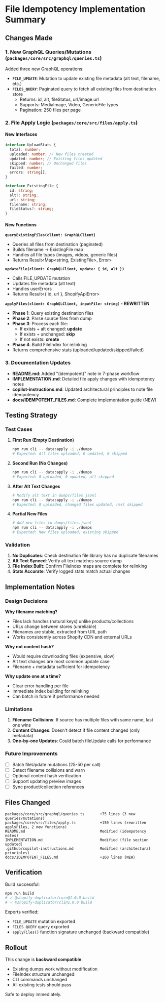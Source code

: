 # File Idempotency Implementation Summary

## Changes Made

### 1. New GraphQL Queries/Mutations (`packages/core/src/graphql/queries.ts`)

Added three new GraphQL operations:

- **`FILE_UPDATE`**: Mutation to update existing file metadata (alt text, filename, etc.)
- **`FILES_QUERY`**: Paginated query to fetch all existing files from destination store
  - Returns: id, alt, fileStatus, url/image.url
  - Supports: MediaImage, Video, GenericFile types
  - Pagination: 250 files per page

### 2. File Apply Logic (`packages/core/src/files/apply.ts`)

#### New Interfaces

```typescript
interface UploadStats {
  total: number;
  uploaded: number; // New files created
  updated: number; // Existing files updated
  skipped: number; // Unchanged files
  failed: number;
  errors: string[];
}

interface ExistingFile {
  id: string;
  alt?: string;
  url: string;
  filename: string;
  fileStatus?: string;
}
```

#### New Functions

**`queryExistingFiles(client: GraphQLClient)`**

- Queries all files from destination (paginated)
- Builds filename → ExistingFile map
- Handles all file types (images, videos, generic files)
- Returns Result<Map<string, ExistingFile>, Error>

**`updateFile(client: GraphQLClient, update: { id, alt })`**

- Calls FILE_UPDATE mutation
- Updates file metadata (alt text)
- Handles userErrors
- Returns Result<{ id, url }, ShopifyApiError>

**`applyFiles(client: GraphQLClient, inputFile: string)` - REWRITTEN**

- **Phase 1**: Query existing destination files
- **Phase 2**: Parse source files from dump
- **Phase 3**: Process each file:
  - If exists + alt changed: **update**
  - If exists + unchanged: **skip**
  - If not exists: **create**
- **Phase 4**: Build FileIndex for relinking
- Returns comprehensive stats (uploaded/updated/skipped/failed)

### 3. Documentation Updates

- **README.md**: Added "(idempotent)" note in 7-phase workflow
- **IMPLEMENTATION.md**: Detailed file apply changes with idempotency notes
- **copilot-instructions.md**: Updated architectural principles to note file idempotency
- **docs/IDEMPOTENT_FILES.md**: Complete implementation guide (NEW)

## Testing Strategy

### Test Cases

1. **First Run (Empty Destination)**

   ```bash
   npm run cli -- data:apply -i ./dumps
   # Expected: All files uploaded, 0 updated, 0 skipped
   ```

2. **Second Run (No Changes)**

   ```bash
   npm run cli -- data:apply -i ./dumps
   # Expected: 0 uploaded, 0 updated, all skipped
   ```

3. **After Alt Text Changes**

   ```bash
   # Modify alt text in dumps/files.jsonl
   npm run cli -- data:apply -i ./dumps
   # Expected: 0 uploaded, changed files updated, rest skipped
   ```

4. **Partial New Files**
   ```bash
   # Add new files to dumps/files.jsonl
   npm run cli -- data:apply -i ./dumps
   # Expected: New files uploaded, existing skipped
   ```

### Validation

1. **No Duplicates**: Check destination file library has no duplicate filenames
2. **Alt Text Synced**: Verify alt text matches source dump
3. **File Index Built**: Confirm FileIndex maps are complete for relinking
4. **Stats Accurate**: Verify logged stats match actual changes

## Implementation Notes

### Design Decisions

**Why filename matching?**

- Files lack handles (natural keys) unlike products/collections
- URLs change between stores (unreliable)
- Filenames are stable, extracted from URL path
- Works consistently across Shopify CDN and external URLs

**Why not content hash?**

- Would require downloading files (expensive, slow)
- Alt text changes are most common update case
- Filename + metadata sufficient for idempotency

**Why update one at a time?**

- Clear error handling per file
- Immediate index building for relinking
- Can batch in future if performance needed

### Limitations

1. **Filename Collisions**: If source has multiple files with same name, last one wins
2. **Content Changes**: Doesn't detect if file content changed (only metadata)
3. **One-by-one Updates**: Could batch fileUpdate calls for performance

### Future Improvements

- [ ] Batch fileUpdate mutations (25-50 per call)
- [ ] Detect filename collisions and warn
- [ ] Optional content hash verification
- [ ] Support updating preview images
- [ ] Sync product/collection references

## Files Changed

```
packages/core/src/graphql/queries.ts       +75 lines (3 new queries/mutations)
packages/core/src/files/apply.ts           +150 lines (rewritten applyFiles, 2 new functions)
README.md                                  Modified (idempotency notes)
IMPLEMENTATION.md                          Modified (file section updated)
.github/copilot-instructions.md            Modified (architectural principles)
docs/IDEMPOTENT_FILES.md                   +160 lines (NEW)
```

## Verification

Build successful:

```bash
npm run build
# ✓ @shopify-duplicator/core@1.0.0 build
# ✓ @shopify-duplicator/cli@1.0.0 build
```

Exports verified:

- `FILE_UPDATE` mutation exported
- `FILES_QUERY` query exported
- `applyFiles()` function signature unchanged (backward compatible)

## Rollout

This change is **backward compatible**:

- Existing dumps work without modification
- FileIndex structure unchanged
- CLI commands unchanged
- All existing tests should pass

Safe to deploy immediately.
